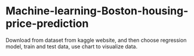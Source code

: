 # Machine-learning-Boston-housing-price-prediction

Download from dataset from kaggle website, and then choose regression model, train and test data, use chart to visualize data.
